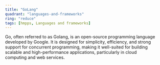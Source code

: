 ```yaml
---
title: "GoLang"
quadrant: "languages-and-frameworks"
ring: "reduce"
tags: [hmpps, Languages and frameworks]
---
```


Go, often referred to as Golang, is an open-source programming language developed by Google. It is designed for simplicity, efficiency, and strong support for concurrent programming, making it well-suited for building scalable and high-performance applications, particularly in cloud computing and web services.
